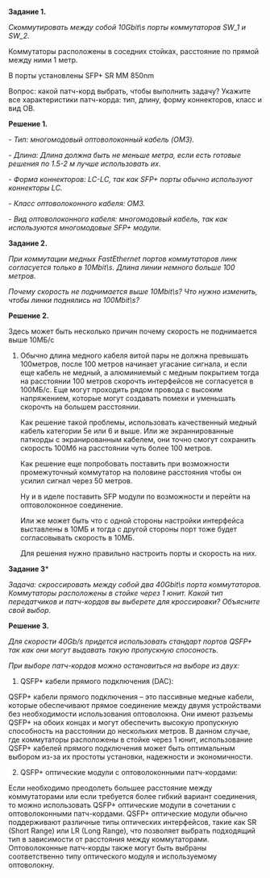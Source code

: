 **Задание 1.**

*Cкоммутировать между собой 10Gbit\s порты коммутаторов SW_1 и SW_2.*

Коммутаторы расположены в соседних стойках, расстояние по прямой между ними 1 метр.

В порты установлены SFP+ SR MM 850nm

Вопрос: какой патч-корд выбрать, чтобы выполнить задачу? Укажите все характеристики патч-корда: тип, длину, форму коннекторов, класс и вид ОВ.


**Решение 1.**

*- Тип: многомодовый оптоволоконный кабель (OM3).*

*- Длина: Длина должна быть не меньше метра, если есть готовые решения по 1.5-2 м лучше использовать их.*

*- Форма коннекторов: LC-LC, так как SFP+ порты обычно используют коннекторы LC.*

*- Класс оптоволоконного кабеля: OM3.*

*- Вид оптоволоконного кабеля: многомодовый кабель, так как используются многомодовые SFP+ модули.*


**Задание 2.**

*При коммутации медных FastEthernet портов коммутаторов линк согласуется только в 10Mbit\s. Длина линии немного больше 100 метров.*

*Почему скорость не поднимается выше 10Mbit\s? Что нужно изменить, чтобы линки поднялись на 100Mbit\s?*


**Решение 2.**

Здесь может быть несколько причин почему скорость не поднимается выше 10МБ/c

1) Обычно длина медного кабеля витой пары не должна превышать 100метров, после 100 метров начинает угасание сигнала, и если еще кабель не медный, а алюминиемый с медным покрытием тогда на расстоянии 100 метров скорочть интерфейсов не согласуется в 100МБ/c.
   Еще могут проходить рядом провода с высоким напряжением, которые могут создавать помехи и уменьшать скорочть на большем расстоянии.
    
   Как решение такой проблемы, использовать качественный медный кабель категории 5е или 6 и выше. Или же экраннированные паткорды с экранированным кабелем, они точно смогут сохранить скорость 100Мб на расстоянии чуть более 100 метров.
   
   Как решение еще попробовать поставить при возможности промежуточный коммутатор на половине расстояния чтобы он усилил сигнал через 50 метров.
   
   Ну и в иделе поставить SFP модули по возможности и перейти на оптоволоконное соединение.
   
   Или же может быть что с одной стороны настройки интерфейса выставлены в 10МБ и тогда с другой стороны порт тоже будет согласовывать скорость в 10МБ.

   Для решения нужно правильно настроить порты и скорость на них.


**Задание 3***

*Задача: скроссировать между собой два 40Gbit\s порта коммутаторов. Коммутаторы расположены в стойке через 1 юнит. Какой тип передатчиков и патч-кордов вы выберете для кроссировки? Объясните свой выбор.*


**Решение 3.**


*Для скорости 40Gb/s придется использовать стандарт портов QSFP+ так как они могут выдавать такую пропускную спосоность.*

*При выборе патч-кордов можно остановиться на выборе из двух:*

1. QSFP+ кабели прямого подключения (DAC):

QSFP+ кабели прямого подключения – это пассивные медные кабели, которые обеспечивают прямое соединение между двумя устройствами без необходимости использования оптоволокна. Они имеют разъемы QSFP+ на обоих концах и могут обеспечить высокую пропускную способность на расстоянии до нескольких метров. В данном случае, где коммутаторы расположены в стойке через 1 юнит, использование QSFP+ кабелей прямого подключения может быть оптимальным выбором из-за их простоты установки, надежности и экономичности.

2. QSFP+ оптические модули с оптоволоконными патч-кордами:
 
Если необходимо преодолеть большее расстояние между коммутаторами или если требуется более гибкий вариант соединения, то можно использовать QSFP+ оптические модули в сочетании с оптоволоконными патч-кордами. QSFP+ оптические модули обычно поддерживают различные типы оптических интерфейсов, такие как SR (Short Range) или LR (Long Range), что позволяет выбрать подходящий тип в зависимости от расстояния между коммутаторами. Оптоволоконные патч-корды также могут быть выбраны соответственно типу оптического модуля и используемому оптоволокну.


